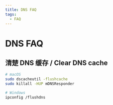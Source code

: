 ```yaml
---
title: DNS FAQ
tags:
  - FAQ
---
```


# DNS FAQ

## 清楚 DNS 缓存 / Clear DNS cache

```bash
# macOS
sudo dscacheutil -flushcache
sudo killall -HUP mDNSResponder

# Windows
ipconfig /flushdns
```
